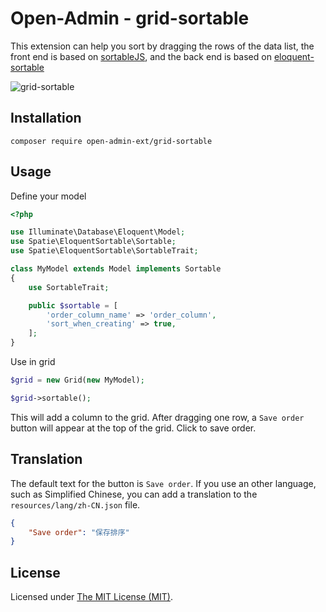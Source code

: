 Open-Admin - grid-sortable
======

This extension can help you sort by dragging the rows of the data list, the front end is based on [sortableJS](https://github.com/SortableJS/Sortable), and the back end is based on [eloquent-sortable](https://github.com/spatie/eloquent-sortable)


![grid-sortable](https://user-images.githubusercontent.com/86517067/132530216-926934b2-754a-4ec6-9f29-67523aedaf67.gif)

## Installation

```shell
composer require open-admin-ext/grid-sortable
```

## Usage

Define your model

```php
<?php

use Illuminate\Database\Eloquent\Model;
use Spatie\EloquentSortable\Sortable;
use Spatie\EloquentSortable\SortableTrait;

class MyModel extends Model implements Sortable
{
    use SortableTrait;

    public $sortable = [
        'order_column_name' => 'order_column',
        'sort_when_creating' => true,
    ];
}
```

Use in grid

```php
$grid = new Grid(new MyModel);

$grid->sortable();
```

This will add a column to the grid. After dragging one row, a `Save order` button will appear at the top of the grid. Click  to save order.

## Translation

The default text for the button is `Save order`. If you use an other language, such as Simplified Chinese, you can add a translation to the `resources/lang/zh-CN.json` file.

```json
{
    "Save order": "保存排序"
}
```

License
------------
Licensed under [The MIT License (MIT)](LICENSE).

